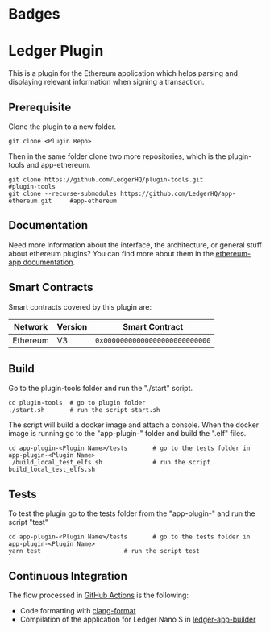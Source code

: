 # Badges
<Plugin Github Action Badger>

# Ledger <Plugin Name> Plugin

This is a plugin for the Ethereum application which helps parsing and displaying relevant information when signing a <Plugin Name> transaction.

## Prerequisite

Clone the plugin to a new folder.

```shell
git clone <Plugin Repo>
```

Then in the same folder clone two more repositories, which is the plugin-tools and app-ethereum.

```shell
git clone https://github.com/LedgerHQ/plugin-tools.git                          #plugin-tools
git clone --recurse-submodules https://github.com/LedgerHQ/app-ethereum.git     #app-ethereum
```
## Documentation

Need more information about the interface, the architecture, or general stuff about ethereum plugins? You can find more about them in the [ethereum-app documentation](https://github.com/LedgerHQ/app-ethereum/blob/master/doc/ethapp_plugins.asc).

## Smart Contracts

Smart contracts covered by this plugin are:

| Network | Version | Smart Contract |
| ---       | --- | --- |
| Ethereum  | V3  | `0x00000000000000000000000000`|


## Build

Go to the plugin-tools folder and run the "./start" script.
```shell
cd plugin-tools  # go to plugin folder
./start.sh       # run the script start.sh
```
The script will build a docker image and attach a console.
When the docker image is running go to the "app-plugin-<Plugin Name>" folder and build the ".elf" files.
```shell
cd app-plugin-<Plugin Name>/tests       # go to the tests folder in app-plugin-<Plugin Name>
./build_local_test_elfs.sh              # run the script build_local_test_elfs.sh
```

## Tests

To test the plugin go to the tests folder from the "app-plugin-<Plugin Name>" and run the script "test"
```shell
cd app-plugin-<Plugin Name>/tests       # go to the tests folder in app-plugin-<Plugin Name>
yarn test                       # run the script test
```
## Continuous Integration


The flow processed in [GitHub Actions](https://github.com/features/actions) is the following:

- Code formatting with [clang-format](http://clang.llvm.org/docs/ClangFormat.html)
- Compilation of the application for Ledger Nano S in [ledger-app-builder](https://github.com/LedgerHQ/ledger-app-builder)
